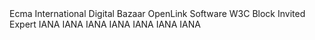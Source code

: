 <reference anchor="ECMAScript" target="http://www.ecma-international.org/ecma-262/5.1/ECMA-262.pdf">
  <front>
    <title>ECMAScript Language Specification, 5.1 Edition</title>
    <author>
      <organization>Ecma International</organization>
    </author>
    <date month="June" year="2011"/>
  </front>
  <seriesInfo name="ECMA" value="262"/>
  <format target="http://www.ecma-international.org/ecma-262/5.1/" type="HTML"/>
  <format target="http://www.ecma-international.org/ecma-262/5.1/ECMA-262.pdf" type="PDF"/>
</reference>
<reference anchor="VC-DATA-MODEL-2.0" target="https://www.w3.org/TR/vc-data-model-2.0">
  <front>
    <title>Verifiable Credentials Data Model v2.0</title>
    <author fullname="Manu Sporny">
      <organization>Digital Bazaar</organization>
    </author>
    <author fullname="Ted Thibodeau Jr">
      <organization>OpenLink Software</organization>
    </author>
    <author fullname="Ivan Herman">
      <organization>W3C</organization>
    </author>
    <author fullname="Gabe Cohen">
      <organization>Block</organization>
    </author>
    <author fullname="Michael B. Jones">
      <organization>Invited Expert</organization>
    </author>
    <date day="15" month="May" year="2025"/>
  </front>
</reference>
<reference anchor="IANA.CoAP.Formats" target="https://www.iana.org/assignments/core-parameters/core-parameters.xhtml#content-formats">
  <front>
    <title>CoAP Content-Formats</title>
    <author>
      <organization>IANA</organization>
    </author>
    <date/>
  </front>
</reference>
<reference anchor="IANA.COSE" target="https://www.iana.org/assignments/cose">
  <front>
    <title>CBOR Object Signing and Encryption</title>
    <author>
      <organization>IANA</organization>
    </author>
    <date/>
  </front>
</reference>
<reference anchor="IANA.CWT" target="https://www.iana.org/assignments/cwt">
  <front>
    <title>CBOR Web Token</title>
    <author>
      <organization>IANA</organization>
    </author>
    <date/>
  </front>
</reference>
<reference anchor="IANA.JOSE" target="https://www.iana.org/assignments/jose">
  <front>
    <title>JSON Object Signing and Encryption</title>
    <author>
      <organization>IANA</organization>
    </author>
    <date/>
  </front>
</reference>
<reference anchor="IANA.JWT" target="https://www.iana.org/assignments/jwt">
  <front>
    <title>JSON Web Token</title>
    <author>
      <organization>IANA</organization>
    </author>
    <date/>
  </front>
</reference>
<reference anchor="IANA.MediaTypes" target="https://www.iana.org/assignments/media-types">
  <front>
    <title>Media Types</title>
    <author>
      <organization>IANA</organization>
    </author>
    <date/>
  </front>
</reference>
<reference anchor="IANA.StructuredSuffix" target="https://www.iana.org/assignments/media-type-structured-suffix/">
  <front>
    <title>Structured Syntax Suffix</title>
    <author>
      <organization>IANA</organization>
    </author>
    <date/>
  </front>
</reference>
